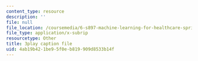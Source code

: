 ```yaml
---
content_type: resource
description: ''
file: null
file_location: /coursemedia/6-s897-machine-learning-for-healthcare-spring-2019/4ab19b421be95f0eb819909d8533b14f_DS97JV_o0Fs.vtt
file_type: application/x-subrip
resourcetype: Other
title: 3play caption file
uid: 4ab19b42-1be9-5f0e-b819-909d8533b14f
---
```

